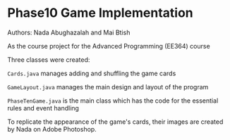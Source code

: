 # Phase10 Game Implementation

Authors: Nada Abughazalah and Mai Btish

As the course project for the Advanced Programming (EE364) course 

Three classes were created:

`Cards.java` manages adding and shuffling the game cards

`GameLayout.java` manages the main design and layout of the program

`PhaseTenGame.java` is the main class which has the code for the essential rules and event handling

To replicate the appearance of the game's cards, their images are created by Nada on Adobe Photoshop.
